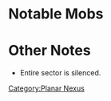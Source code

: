 # Notable Mobs

# Other Notes

-   Entire sector is silenced.

[Category:Planar Nexus](Category:Planar_Nexus "wikilink")
